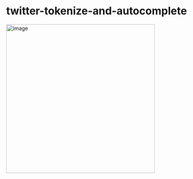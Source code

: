 # twitter-tokenize-and-autocomplete

<a href="https://twitter.com/_junhoyeo/status/1595659101643866115?s=20&t=MbeHmZHLNBAH-31ZNGiMYQ"><img width="399" alt="image" src="https://user-images.githubusercontent.com/32605822/203711485-f090a984-26e3-40fe-8ddc-ba898a5ef043.png"></a>
